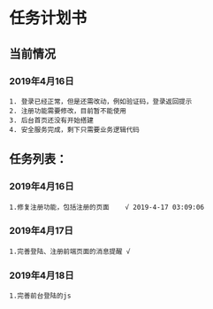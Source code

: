 # 任务计划书
## 当前情况
 ### 2019年4月16日
    1. 登录已经正常，但是还需改动，例如验证码，登录返回提示
    2. 注册功能需要修改，目前暂不能使用
    3. 后台首页还没有开始搭建
    4. 安全服务完成，剩下只需要业务逻辑代码
    
## 任务列表：
### 2019年4月16日
    1.修复注册功能，包括注册的页面    √ 2019-4-17 03:09:06
### 2019年4月17日
    1.完善登陆、注册前端页面的消息提醒 √
### 2019年4月18日
    1.完善前台登陆的js
    